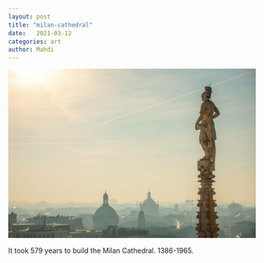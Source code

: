 ```yaml
---
layout: post
title: "milan-cathedral"
date:   2021-03-12
categories: art
author: Mahdi
---
```


![milan-cathedral](/img/arts/milan-cathedral.jpg)

<span class='image-details'>
It took 579 years to build the Milan Cathedral. 1386-1965. 
</span>
